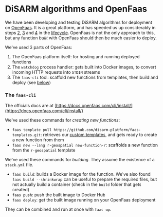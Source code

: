 # DiSARM algorithms and OpenFaas

We have been developing and testing DiSARM algorithms for deployment on [OpenFaas](https://www.openfaas.com/). It is a great platform, and has speeded us up considerably in steps [2](lifecycle-of-an-algorithm.md#2-re-write), [3](lifecycle-of-an-algorithm.md#3-package) and [4](lifecycle-of-an-algorithm.md#4-deploy) in the [lifecycle](lifecycle-of-an-algorithm.md). OpenFaas is not the only approach to this, but any function _built_ with OpenFaas should then be much easier to deploy.

We've used 3 parts of OpenFaas:

1. The OpenFaas platform itself: for hosting and running deployed functions
2. The `watchdog` process handler: gets built into Docker images, to convert incoming HTTP requests into `STDIN` streams 
3. The `faas-cli` tool: scaffold new functions from templates, then build and deploy \(see [below]()\)

### The `faas-cli`

The officials docs are at [https://docs.openfaas.com/cli/install/](https://docs.openfaas.com/cli/install/)

We've used these commands for _creating new functions_:

* `faas template pull https://github.com/disarm-platform/faas-templates.git`: retrieves our [custom templates](scaffolding-from-a-template.md), and gets ready to create a new function from them
* `faas new --lang r-geospatial new-function-r`: scaffolds a new function from the `r-geospatial` template

We've used these commands for _building_. They assume the existence of a `stack.yml` file.

* `faas build`: builds a Docker image for the function. We've also found `faas build --shrinkwrap` can be useful to prepare the required files, but not actually build a container \(check in the `build` folder that gets created\)
* `faas push`: push the built image to Docker Hub
* `faas deploy`: get the built image running on your OpenFaas deployment

They can be combined and run at once with `faas up`.

